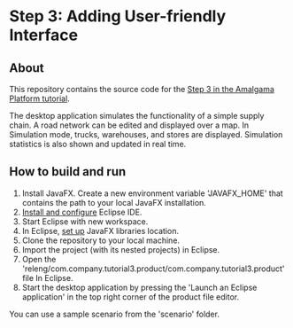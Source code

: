 # Step 3: Adding User-friendly Interface

## About
This repository contains the source code for the [Step 3 in the Amalgama Platform tutorial](https://platform.amalgamasimulation.com/amalgama/SupplyChainTutorial/platform_tutorial_step_3.html).

The desktop application simulates the functionality of a simple supply chain.
A road network can be edited and displayed over a map.
In Simulation mode, trucks, warehouses, and stores are displayed.
Simulation statistics is also shown and updated in real time.

## How to build and run
1. Install JavaFX. Create a new environment variable 'JAVAFX_HOME' that contains the path to your local JavaFX installation.
1. [Install and configure](https://platform.amalgamasimulation.com/amalgama/quick_start_eclipse.html) Eclipse IDE.
1. Start Eclipse with new workspace.
1. In Eclipse, [set up](https://platform.amalgamasimulation.com/amalgama/quick_start_eclipse.html#_1_let_eclipse_know_about_your_local_javafx_libraries) JavaFX libraries location.
1. Clone the repository to your local machine.
1. Import the project (with its nested projects) in Eclipse.
1. Open the 'releng/com.company.tutorial3.product/com.company.tutorial3.product' file In Eclipse.
1. Start the desktop application by pressing the 'Launch an Eclipse application' in the top right corner of the product file editor.

You can use a sample scenario from the 'scenario' folder.